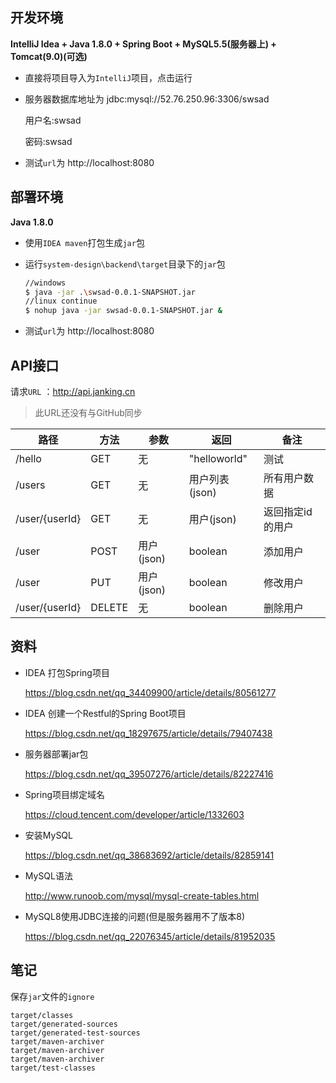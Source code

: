 ## 开发环境

**IntelliJ Idea + Java 1.8.0 + Spring Boot + MySQL5.5(服务器上) + Tomcat(9.0)(可选)** 



- 直接将项目导入为`IntelliJ`项目，点击运行

- 服务器数据库地址为 jdbc:mysql://52.76.250.96:3306/swsad

  用户名:swsad

  密码:swsad

- 测试`url`为 http://localhost:8080

## 部署环境

**Java 1.8.0**



- 使用`IDEA maven`打包生成`jar`包

- 运行`system-design\backend\target`目录下的`jar`包

  ```bash
  //windows
  $ java -jar .\swsad-0.0.1-SNAPSHOT.jar 
  //linux continue
  $ nohup java -jar swsad-0.0.1-SNAPSHOT.jar &

  ```

- 测试`url`为 http://localhost:8080

## API接口

请求`URL` ：http://api.janking.cn

> 此URL还没有与GitHub同步

| 路径 | 方法 | 参数 | 返回 | 备注   |
| ---- | ---- | ---- | ---- | ------ |
| /hello | GET | 无 | "helloworld" | 测试 |
| /users | GET | 无 | 用户列表(json) | 所有用户数据 |
| /user/{userId} | GET | 无 | 用户(json) | 返回指定id的用户 |
| /user | POST | 用户(json) | boolean | 添加用户 |
| /user | PUT | 用户(json) | boolean | 修改用户 |
| /user/{userId} | DELETE | 无 | boolean | 删除用户 |

## 资料

- IDEA 打包Spring项目

  <https://blog.csdn.net/qq_34409900/article/details/80561277>

- IDEA 创建一个Restful的Spring Boot项目

  <https://blog.csdn.net/qq_18297675/article/details/79407438>

- 服务器部署jar包

  <https://blog.csdn.net/qq_39507276/article/details/82227416>

- Spring项目绑定域名

  <https://cloud.tencent.com/developer/article/1332603>

- 安装MySQL

  <https://blog.csdn.net/qq_38683692/article/details/82859141>

- MySQL语法

  <http://www.runoob.com/mysql/mysql-create-tables.html>

- MySQL8使用JDBC连接的问题(但是服务器用不了版本8)

  <https://blog.csdn.net/qq_22076345/article/details/81952035>

## 笔记

保存`jar`文件的`ignore`

```
target/classes
target/generated-sources
target/generated-test-sources
target/maven-archiver
target/maven-archiver
target/maven-archiver
target/test-classes
```

